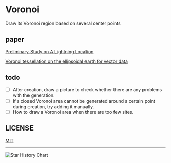 # Voronoi

Draw its Voronoi region based on several center points

## paper

[Preliminary Study on A Lightning Location](paper/Preliminary%20Study%20on%20A%20Lightning%20Location.pdf)

[Voronoi tessellation on the ellipsoidal earth for vector data](paper/Voronoi%20tessellation%20on%20the%20ellipsoidal%20earth%20for%20vector%20data.pdf)

## todo

- [ ] After creation, draw a picture to check whether there are any problems with the generation.
- [ ] If a closed Voronoi area cannot be generated around a certain point during creation, try adding it manually.
- [ ] How to draw a Voronoi area when there are too few sites.

## LICENSE

[MIT](https://opensource.org/license/mit/)

---
![Star History Chart](https://api.star-history.com/svg?repos=LSWmaker/Voronoi&type=Date)